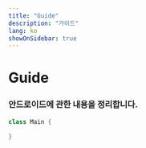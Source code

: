 ```yaml
---
title: "Guide"
description: "가이드"
lang: ko
showOnSidebar: true
---
```


# Guide

### 안드로이드에 관한 내용을 정리합니다.

```java
class Main {

}
```
